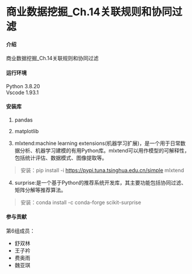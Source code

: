 # 商业数据挖掘_Ch.14关联规则和协同过滤

#### 介绍
商业数据挖掘_Ch.14关联规则和协同过滤

#### 运行环境
Python 3.8.20<br>
Vscode 1.93.1

#### 安装库
1. pandas

2. matplotlib

3. mlxtend:machine learning extensions(机器学习扩展)，是一个用于日常数据分析、机器学习建模的有用Python库。mlxtend可以用作模型的可解释性，包括统计评估、数据模式、图像提取等。<br>
>安装：pip install -i https://pypi.tuna.tsinghua.edu.cn/simple mlxtend

4. surprise:是一个基于Python的推荐系统开发库，其主要功能包括协同过滤、矩阵分解等推荐算法。<br>
>安装：conda install -c conda-forge scikit-surprise


#### 参与贡献

第6组成员：
- 舒双林
- 王子衿
- 费奥雨
- 魏亚琪
